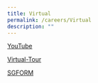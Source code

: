 ```yaml
---
title: Virtual
permalink: /careers/Virtual
description: ""
---
```

[YouTube ](https://youtu.be/OTs-Yb35V2s)

[Virtual-Tour](https://www.cnb.gov.sg/heritage-gallery-virtual-tour/)

[SGFORM](https://form.gov.sg/629dcaccfcba250012b5909b)
